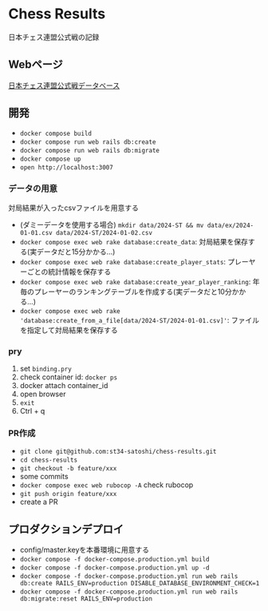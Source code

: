 # Chess Results
日本チェス連盟公式戦の記録

## Webページ
[日本チェス連盟公式戦データベース](https://results.japanchess.org)

## 開発
- `docker compose build`
- `docker compose run web rails db:create`
- `docker compose run web rails db:migrate`
- `docker compose up`
- `open http://localhost:3007`

### データの用意
対局結果が入ったcsvファイルを用意する

- (ダミーデータを使用する場合) `mkdir data/2024-ST && mv data/ex/2024-01-01.csv data/2024-ST/2024-01-02.csv`
- `docker compose exec web rake database:create_data`: 対局結果を保存する(実データだと15分かかる...)
- `docker compose exec web rake database:create_player_stats`: プレーヤーごとの統計情報を保存する
- `docker compose exec web rake database:create_year_player_ranking`: 年毎のプレーヤーのランキングテーブルを作成する(実データだと10分かかる...)
- `docker compose exec web rake 'database:create_from_a_file[data/2024-ST/2024-01-01.csv]'`: ファイルを指定して対局結果を保存する

### pry
1. set `binding.pry`
1. check container id: `docker ps`
1. docker attach container_id
1. open browser
1. `exit`
1. Ctrl + q

### PR作成
- `git clone git@github.com:st34-satoshi/chess-results.git`
- `cd chess-results`
- `git checkout -b feature/xxx`
- some commits
- `docker compose exec web rubocop -A` check rubocop
- `git push origin feature/xxx`
- create a PR

## プロダクションデプロイ
- config/master.keyを本番環境に用意する
- `docker compose -f docker-compose.production.yml build`
- `docker compose -f docker-compose.production.yml up -d`
- `docker compose -f docker-compose.production.yml run web rails db:create RAILS_ENV=production DISABLE_DATABASE_ENVIRONMENT_CHECK=1`
- `docker compose -f docker-compose.production.yml run web rails db:migrate:reset RAILS_ENV=production`